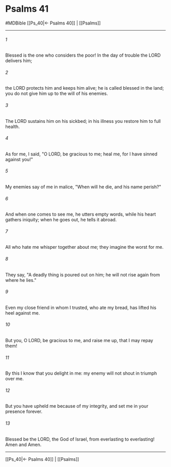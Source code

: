 # Psalms 41
#MDBible
[[Ps_40|← Psalms 40]] | [[Psalms]]

***

###### 1 

Blessed is the one who considers the poor! In the day of trouble the LORD delivers him; 

###### 2 

the LORD protects him and keeps him alive; he is called blessed in the land; you do not give him up to the will of his enemies. 

###### 3 

The LORD sustains him on his sickbed; in his illness you restore him to full health. 

###### 4 

As for me, I said, "O LORD, be gracious to me; heal me, for I have sinned against you!" 

###### 5 

My enemies say of me in malice, "When will he die, and his name perish?" 

###### 6 

And when one comes to see me, he utters empty words, while his heart gathers iniquity; when he goes out, he tells it abroad. 

###### 7 

All who hate me whisper together about me; they imagine the worst for me. 

###### 8 

They say, "A deadly thing is poured out on him; he will not rise again from where he lies." 

###### 9 

Even my close friend in whom I trusted, who ate my bread, has lifted his heel against me. 

###### 10 

But you, O LORD, be gracious to me, and raise me up, that I may repay them! 

###### 11 

By this I know that you delight in me: my enemy will not shout in triumph over me. 

###### 12 

But you have upheld me because of my integrity, and set me in your presence forever. 

###### 13 

Blessed be the LORD, the God of Israel, from everlasting to everlasting! Amen and Amen. 

***

[[Ps_40|← Psalms 40]] | [[Psalms]]
